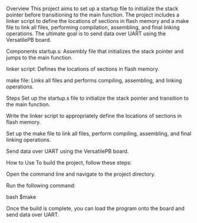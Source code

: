 Overview
This project aims to set up a startup file to initialize the stack pointer before transitioning to the main function. The project includes a linker script to define the locations of sections in flash memory and a make file to link all files, performing compilation, assembling, and final linking operations. The ultimate goal is to send data over UART using the VersatilePB board.

Components
startup.s: Assembly file that initializes the stack pointer and jumps to the main function.

linker script: Defines the locations of sections in flash memory.

make file: Links all files and performs compiling, assembling, and linking operations.

Steps
Set up the startup.s file to initialize the stack pointer and transition to the main function.

Write the linker script to appropriately define the locations of sections in flash memory.

Set up the make file to link all files, perform compiling, assembling, and final linking operations.

Send data over UART using the VersatilePB board.

How to Use
To build the project, follow these steps:

Open the command line and navigate to the project directory.

Run the following command:

bash
$make

Once the build is complete, you can load the program onto the board and send data over UART.